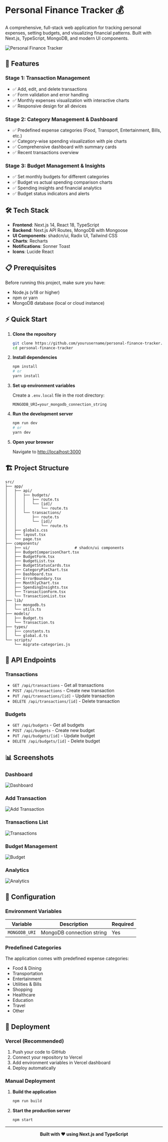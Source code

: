 # Personal Finance Tracker 💰

A comprehensive, full-stack web application for tracking personal expenses, setting budgets, and visualizing financial patterns. Built with Next.js, TypeScript, MongoDB, and modern UI components.

![Personal Finance Tracker](public/dashboard.png)

## 🚀 Features

### Stage 1: Transaction Management
- ✅ Add, edit, and delete transactions
- ✅ Form validation and error handling
- ✅ Monthly expenses visualization with interactive charts
- ✅ Responsive design for all devices

### Stage 2: Category Management & Dashboard
- ✅ Predefined expense categories (Food, Transport, Entertainment, Bills, etc.)
- ✅ Category-wise spending visualization with pie charts
- ✅ Comprehensive dashboard with summary cards
- ✅ Recent transactions overview

### Stage 3: Budget Management & Insights
- ✅ Set monthly budgets for different categories
- ✅ Budget vs actual spending comparison charts
- ✅ Spending insights and financial analytics
- ✅ Budget status indicators and alerts

## 🛠️ Tech Stack

- **Frontend**: Next.js 14, React 18, TypeScript
- **Backend**: Next.js API Routes, MongoDB with Mongoose
- **UI Components**: shadcn/ui, Radix UI, Tailwind CSS
- **Charts**: Recharts
- **Notifications**: Sonner Toast
- **Icons**: Lucide React

## 📋 Prerequisites

Before running this project, make sure you have:

- Node.js (v18 or higher)
- npm or yarn
- MongoDB database (local or cloud instance)

## ⚡ Quick Start

1. **Clone the repository**
   ```bash
   git clone https://github.com/yourusername/personal-finance-tracker.git
   cd personal-finance-tracker
   ```

2. **Install dependencies**
   ```bash
   npm install
   # or
   yarn install
   ```

3. **Set up environment variables**
   
   Create a `.env.local` file in the root directory:
   ```env
   MONGODB_URI=your_mongodb_connection_string
   ```

4. **Run the development server**
   ```bash
   npm run dev
   # or
   yarn dev
   ```

5. **Open your browser**
   
   Navigate to [http://localhost:3000](http://localhost:3000)

## 🏗️ Project Structure

```
src/
├── app/
│   ├── api/
│   │   ├── budgets/
│   │   │   ├── route.ts
│   │   │   └── [id]/
│   │   │       └── route.ts
│   │   └── transactions/
│   │       ├── route.ts
│   │       └── [id]/
│   │           └── route.ts
│   ├── globals.css
│   ├── layout.tsx
│   └── page.tsx
├── components/
│   ├── ui/                    # shadcn/ui components
│   ├── BudgetComparisonChart.tsx
│   ├── BudgetForm.tsx
│   ├── BudgetList.tsx
│   ├── BudgetStatusCards.tsx
│   ├── CategoryPieChart.tsx
│   ├── Dashboard.tsx
│   ├── ErrorBoundary.tsx
│   ├── MonthlyChart.tsx
│   ├── SpendingInsights.tsx
│   ├── TransactionForm.tsx
│   └── TransactionList.tsx
├── lib/
│   ├── mongodb.ts
│   └── utils.ts
├── models/
│   ├── Budget.ts
│   └── Transaction.ts
├── types/
│   ├── constants.ts
│   └── global.d.ts
└── scripts/
    └── migrate-categories.js
```

## 🎯 API Endpoints

### Transactions
- `GET /api/transactions` - Get all transactions
- `POST /api/transactions` - Create new transaction
- `PUT /api/transactions/[id]` - Update transaction
- `DELETE /api/transactions/[id]` - Delete transaction

### Budgets
- `GET /api/budgets` - Get all budgets
- `POST /api/budgets` - Create new budget
- `PUT /api/budgets/[id]` - Update budget
- `DELETE /api/budgets/[id]` - Delete budget

## 📊 Screenshots

### Dashboard
![Dashboard](public/dashboard.png)

### Add Transaction
![Add Transaction](public/add-transaction.png)

### Transactions List
![Transactions](public/transactions.png)

### Budget Management
![Budget](public/budget.png)

### Analytics
![Analytics](public/analytics.png)

## 🔧 Configuration

### Environment Variables

| Variable | Description | Required |
|----------|-------------|----------|
| `MONGODB_URI` | MongoDB connection string | Yes |

### Predefined Categories

The application comes with predefined expense categories:
- Food & Dining
- Transportation
- Entertainment
- Utilities & Bills
- Shopping
- Healthcare
- Education
- Travel
- Other

## 🚀 Deployment

### Vercel (Recommended)

1. Push your code to GitHub
2. Connect your repository to Vercel
3. Add environment variables in Vercel dashboard
4. Deploy automatically

### Manual Deployment

1. **Build the application**
   ```bash
   npm run build
   ```

2. **Start the production server**
   ```bash
   npm start
   ```


---

<div align="center">
  <strong>Built with ❤️ using Next.js and TypeScript</strong>
</div>